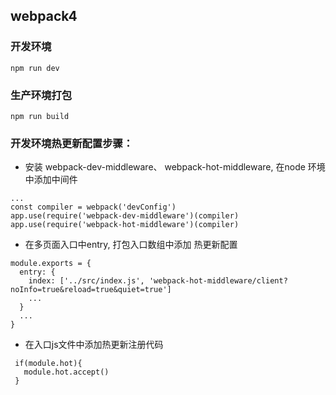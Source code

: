 ## webpack4

### 开发环境

```
npm run dev
```

### 生产环境打包
```
npm run build
```

### 开发环境热更新配置步骤：

- 安装 webpack-dev-middleware、 webpack-hot-middleware, 在node 环境中添加中间件

```
...
const compiler = webpack('devConfig')
app.use(require('webpack-dev-middleware')(compiler)
app.use(require('webpack-hot-middleware')(compiler)
```

- 在多页面入口中entry, 打包入口数组中添加 热更新配置
```
module.exports = {
  entry: {
    index: ['../src/index.js', 'webpack-hot-middleware/client?noInfo=true&reload=true&quiet=true']
    ...
  }
  ...
}
```

- 在入口js文件中添加热更新注册代码

```
 if(module.hot){
   module.hot.accept()
 }
```